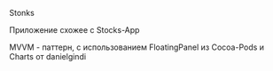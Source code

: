 Stonks

Приложение схожее с Stocks-App

MVVM - паттерн, с использованием FloatingPanel из Cocoa-Pods и Charts от danielgindi


